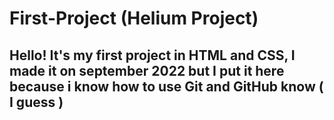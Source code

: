 # First-Project (Helium Project)

## Hello! It's my first project in HTML and CSS, I made it on september 2022 but I put it here because i know how to use Git and GitHub know ( I guess )
